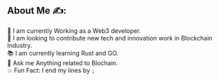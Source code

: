 ## About Me :writing_hand::
:telescope: I am currently Working as a Web3 developer.<br />
:handshake: I am looking to contribute new tech and innovation work in Blockchain Industry.<br />
:books: I am currently learning Rust and GO. <br />
:speech_balloon: Ask me Anything related to Blochain.<br />
:collision: Fun Fact: I end my lines by  ``` ; ``` <br />
<br />









